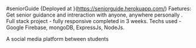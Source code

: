 #seniorGuide
{Deployed at }(https://seniorguide.herokuapp.com/)
Faetures:
Get senior guidance and intreraction with anyone, anywhere personally .
Full stack project - fully responsive completed in 3 weeks. 
Techs used - Google Firebase, mongoDB, ExpressJs, NodeJs.

A social media platform between students
